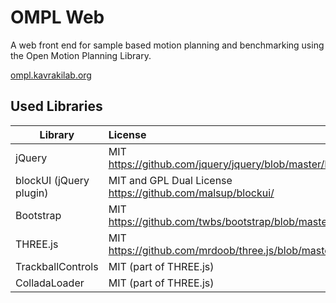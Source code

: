# OMPL Web

A web front end for sample based motion planning and benchmarking using the Open Motion Planning Library.

[ompl.kavrakilab.org](http://ompl.kavrakilab.org)

## Used Libraries

| Library                 | License                                                      | Distributable   | 
| ----------------------- | :----------------------------------------------------------- | --------------- | 
| jQuery                  | MIT https://github.com/jquery/jquery/blob/master/LICENSE.txt | Yes             | 
| blockUI (jQuery plugin) | MIT and GPL Dual License https://github.com/malsup/blockui/  | Yes (under MIT) | 
| Bootstrap               | MIT https://github.com/twbs/bootstrap/blob/master/LICENSE    | Yes             | 
| THREE.js                | MIT https://github.com/mrdoob/three.js/blob/master/LICENSE   | Yes             | 
| TrackballControls       | MIT (part of THREE.js)                                       | Yes             | 
| ColladaLoader           | MIT (part of THREE.js)                                       | Yes             | 
